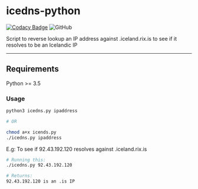 # icedns-python

[![Codacy Badge](https://api.codacy.com/project/badge/Grade/0f1758b92be64207902ecc324608372b)](https://www.codacy.com/manual/Eddinn/icedns-python?utm_source=github.com&amp;utm_medium=referral&amp;utm_content=eddinn/icedns-python&amp;utm_campaign=Badge_Grade) ![GitHub](https://img.shields.io/github/license/eddinn/icedns-python)

Script to reverse lookup an IP address against .iceland.rix.is to see if it resolves to be an Icelandic IP

---

## Requirements

Python >= 3.5

### Usage

```bash
python3 icedns.py ipaddress

# OR

chmod a+x icends.py
./icedns.py ipaddress
```

E.g: To see if 92.43.192.120 resolves against .iceland.rix.is

```bash
# Running this:
./icedns.py 92.43.192.120

# Returns:
92.43.192.120 is an .is IP
```
